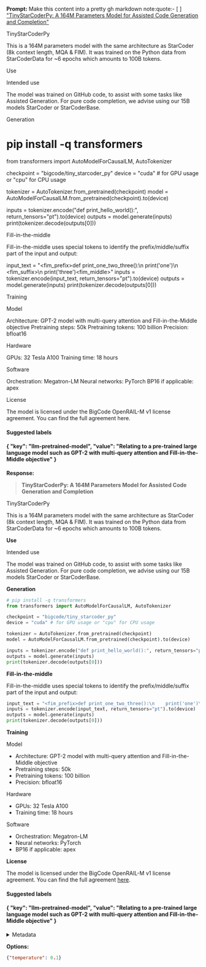 **Prompt:**
Make this content into a pretty gh markdown note:quote:- [ ] ["TinyStarCoderPy: A 164M Parameters Model for Assisted Code Generation and Completion"](https://huggingface.co/bigcode/tiny_starcoder_py)

TinyStarCoderPy

This is a 164M parameters model with the same architecture as StarCoder (8k context length, MQA & FIM). It was trained on the Python data from StarCoderData for ~6 epochs which amounts to 100B tokens.


Use


Intended use

The model was trained on GitHub code, to assist with some tasks like Assisted Generation. For pure code completion, we advise using our 15B models StarCoder or StarCoderBase.


Generation

# pip install -q transformers
from transformers import AutoModelForCausalLM, AutoTokenizer

checkpoint = "bigcode/tiny_starcoder_py"
device = "cuda" # for GPU usage or "cpu" for CPU usage

tokenizer = AutoTokenizer.from_pretrained(checkpoint)
model = AutoModelForCausalLM.from_pretrained(checkpoint).to(device)

inputs = tokenizer.encode("def print_hello_world():", return_tensors="pt").to(device)
outputs = model.generate(inputs)
print(tokenizer.decode(outputs[0]))


Fill-in-the-middle

Fill-in-the-middle uses special tokens to identify the prefix/middle/suffix part of the input and output:

input_text = "<fim_prefix>def print_one_two_three():\n    print('one')\n    <fim_suffix>\n    print('three')<fim_middle>"
inputs = tokenizer.encode(input_text, return_tensors="pt").to(device)
outputs = model.generate(inputs)
print(tokenizer.decode(outputs[0]))


Training


Model

Architecture: GPT-2 model with multi-query attention and Fill-in-the-Middle objective
Pretraining steps: 50k
Pretraining tokens: 100 billion
Precision: bfloat16

Hardware

GPUs: 32 Tesla A100
Training time: 18 hours

Software

Orchestration: Megatron-LM
Neural networks: PyTorch
BP16 if applicable: apex

License

The model is licensed under the BigCode OpenRAIL-M v1 license agreement. You can find the full agreement here.

#### Suggested labels
#### {   "key": "llm-pretrained-model",   "value": "Relating to a pre-trained large language model such as GPT-2 with multi-query attention and Fill-in-the-Middle objective" }

**Response:**
> **TinyStarCoderPy: A 164M Parameters Model for Assisted Code Generation and Completion**

TinyStarCoderPy

This is a 164M parameters model with the same architecture as StarCoder (8k context length, MQA & FIM). It was trained on the Python data from StarCoderData for ~6 epochs which amounts to 100B tokens.

**Use**

Intended use

The model was trained on GitHub code, to assist with some tasks like Assisted Generation. For pure code completion, we advise using our 15B models StarCoder or StarCoderBase.

**Generation**

```python
# pip install -q transformers
from transformers import AutoModelForCausalLM, AutoTokenizer

checkpoint = "bigcode/tiny_starcoder_py"
device = "cuda" # for GPU usage or "cpu" for CPU usage

tokenizer = AutoTokenizer.from_pretrained(checkpoint)
model = AutoModelForCausalLM.from_pretrained(checkpoint).to(device)

inputs = tokenizer.encode("def print_hello_world():", return_tensors="pt").to(device)
outputs = model.generate(inputs)
print(tokenizer.decode(outputs[0]))
```

**Fill-in-the-middle**

Fill-in-the-middle uses special tokens to identify the prefix/middle/suffix part of the input and output:

```python
input_text = "<fim_prefix>def print_one_two_three():\n    print('one')\n    <fim_suffix>\n    print('three')<fim_middle>"
inputs = tokenizer.encode(input_text, return_tensors="pt").to(device)
outputs = model.generate(inputs)
print(tokenizer.decode(outputs[0]))
```

**Training**

Model

- Architecture: GPT-2 model with multi-query attention and Fill-in-the-Middle objective
- Pretraining steps: 50k
- Pretraining tokens: 100 billion
- Precision: bfloat16

Hardware

- GPUs: 32 Tesla A100
- Training time: 18 hours

Software

- Orchestration: Megatron-LM
- Neural networks: PyTorch
- BP16 if applicable: apex

**License**

The model is licensed under the BigCode OpenRAIL-M v1 license agreement. You can find the full agreement [here](https://huggingface.co/bigcode/tiny_starcoder_py/blob/main/LICENSE).

#### Suggested labels
#### {   "key": "llm-pretrained-model",   "value": "Relating to a pre-trained large language model such as GPT-2 with multi-query attention and Fill-in-the-Middle objective" }

<details><summary>Metadata</summary>

- Duration: 9390 ms
- Datetime: 2024-01-09T19:20:02.110217
- Model: gpt-3.5-turbo-0613

</details>

**Options:**
```json
{"temperature": 0.1}
```

